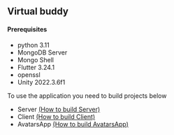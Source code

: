 ## Virtual buddy
#### Prerequisites
- python 3.11
- MongoDB Server
- Mongo Shell
- Flutter 3.24.1
- openssl
- Unity 2022.3.6f1

To use the application you need to build projects below
- Server [(How to build Server)](server/README.md)
- Client [(How to build Client)](frontend/README.md)
- AvatarsApp [(How to build AvatarsApp)](frontend/unity/README.md)
